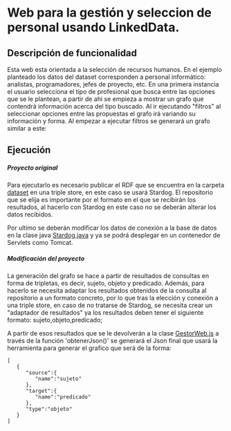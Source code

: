 # Web para la gestión y seleccion de personal usando LinkedData.

## Descripción de funcionalidad 

Esta web esta orientada a la selección de recursos humanos. En el ejemplo planteado los datos del dataset corresponden a personal informático: analistas, programadores, jefes de proyecto, etc. En una primera instancia el usuario selecciona el tipo de profesional que busca entre las opciones que se le plantean, a partir de ahi se empieza a mostrar un grafo que contendrá información acerca del tipo buscado. Al ir ejecutando "filtros" al seleccionar opciones entre las propuestas el grafo irá variando su información y forma. 
Al empezar a ejecutar filtros se generará un grafo similar a este:
[](web-rrhh/img/grafo.PNG)



## Ejecución ##

##### Proyecto original 
	
Para ejecutarlo es necesario publicar el RDF que se encuentra en la carpeta [dataset](/dataset/dataset.rdf) en una triple store, en este caso se usará Stardog. El repositorio que se elija es importante por el formato en el que se recibirán los resultados, al hacerlo con Stardog en este caso no se deberán alterar los datos recibidos. 

Por ultimo se deberán modificar los datos de conexión a la base de datos en la clase java [Stardog.java](/src/main/java/eurohelp/recursoshumanos/stardog/Stardog.java) y ya se podrá desplegar en un contenedor de Servlets como Tomcat. 

##### Modificación del proyecto 
	
La generación del grafo se hace a partir de resultados de consultas en forma de tripletas, es decir, sujeto, objeto y predicado. Además, para hacerlo se necesita adaptar los resultados obtenidos de la consulta al repositorio a un formato concreto, por lo que tras la elección y conexión a una triple store, en caso de no tratarse de Stardog, se necesita crear un "adaptador de resultados" ya los resultados deben tener el siguiente formato: sujeto,objeto,predicado; 

A partir de esos resultados que se le devolverán a la clase [GestorWeb.js](/WebContent/js/GestorWeb.js) a través de la función 'obtenerJson()' se generará el Json final que usará la herramienta para generar el grafico que será de la forma:

```
[  
   {  
      "source":{  
         "name":"sujeto"
      },
      "target":{  
         "name":"predicado"
      },
      "type":"objeto"
   }
]
```
